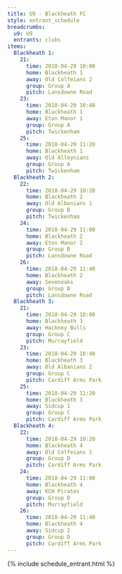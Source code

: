 ```yaml
---
title: U9 - Blackheath FC
style: entrant_schedule
breadcrumbs:
  u9: U9
  entrants: clubs
items:
  Blackheath 1:
    21:
      time: 2018-04-29 10:00
      home: Blackheath 1
      away: Old Colfeians 2
      group: Group A
      pitch: Lansdowne Road
    23:
      time: 2018-04-29 10:40
      home: Blackheath 1
      away: Eton Manor 1
      group: Group A
      pitch: Twickenham
    25:
      time: 2018-04-29 11:20
      home: Blackheath 1
      away: Old Alleynians
      group: Group A
      pitch: Twickenham
  Blackheath 2:
    22:
      time: 2018-04-29 10:20
      home: Blackheath 2
      away: Old Albanians 1
      group: Group B
      pitch: Twickenham
    24:
      time: 2018-04-29 11:00
      home: Blackheath 2
      away: Eton Manor 2
      group: Group B
      pitch: Lansdowne Road
    26:
      time: 2018-04-29 11:40
      home: Blackheath 2
      away: Sevenoaks
      group: Group B
      pitch: Lansdowne Road
  Blackheath 3:
    21:
      time: 2018-04-29 10:00
      home: Blackheath 3
      away: Hackney Bulls
      group: Group C
      pitch: Murrayfield
    23:
      time: 2018-04-29 10:40
      home: Blackheath 3
      away: Old Albanians 2
      group: Group C
      pitch: Cardiff Arms Park
    25:
      time: 2018-04-29 11:20
      home: Blackheath 3
      away: Sidcup 1
      group: Group C
      pitch: Cardiff Arms Park
  Blackheath 4:
    22:
      time: 2018-04-29 10:20
      home: Blackheath 4
      away: Old Colfeians 1
      group: Group D
      pitch: Cardiff Arms Park
    24:
      time: 2018-04-29 11:00
      home: Blackheath 4
      away: KCH Pirates
      group: Group D
      pitch: Murrayfield
    26:
      time: 2018-04-29 11:40
      home: Blackheath 4
      away: Sidcup 2
      group: Group D
      pitch: Cardiff Arms Park
---
```


{% include schedule_entrant.html %}
